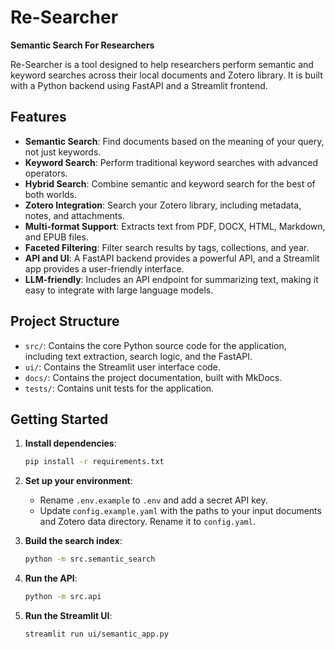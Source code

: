 # Re-Searcher

**Semantic Search For Researchers**

Re-Searcher is a tool designed to help researchers perform semantic and keyword searches across their local documents and Zotero library. It is built with a Python backend using FastAPI and a Streamlit frontend.

## Features

*   **Semantic Search**: Find documents based on the meaning of your query, not just keywords.
*   **Keyword Search**: Perform traditional keyword searches with advanced operators.
*   **Hybrid Search**: Combine semantic and keyword search for the best of both worlds.
*   **Zotero Integration**: Search your Zotero library, including metadata, notes, and attachments.
*   **Multi-format Support**: Extracts text from PDF, DOCX, HTML, Markdown, and EPUB files.
*   **Faceted Filtering**: Filter search results by tags, collections, and year.
*   **API and UI**: A FastAPI backend provides a powerful API, and a Streamlit app provides a user-friendly interface.
*   **LLM-friendly**: Includes an API endpoint for summarizing text, making it easy to integrate with large language models.

## Project Structure

*   `src/`: Contains the core Python source code for the application, including text extraction, search logic, and the FastAPI.
*   `ui/`: Contains the Streamlit user interface code.
*   `docs/`: Contains the project documentation, built with MkDocs.
*   `tests/`: Contains unit tests for the application.

## Getting Started

1.  **Install dependencies**:
    ```bash
    pip install -r requirements.txt
    ```

2.  **Set up your environment**:
    *   Rename `.env.example` to `.env` and add a secret API key.
    *   Update `config.example.yaml` with the paths to your input documents and Zotero data directory. Rename it to `config.yaml`.

3.  **Build the search index**:
    ```bash
    python -m src.semantic_search
    ```

4.  **Run the API**:
    ```bash
    python -m src.api
    ```

5.  **Run the Streamlit UI**:
    ```bash
    streamlit run ui/semantic_app.py
    ```
